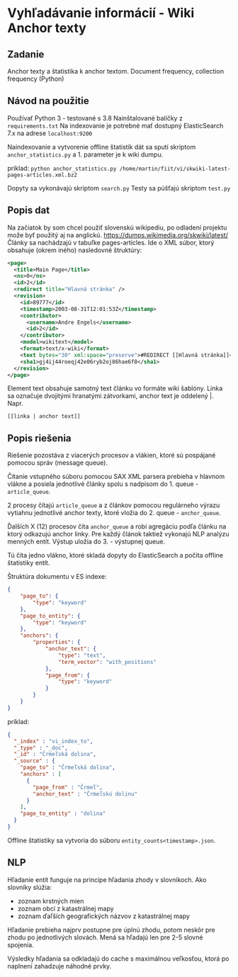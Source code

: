# Vyhľadávanie informácií - Wiki Anchor texty

## Zadanie
Anchor texty a štatistika k anchor textom. Document frequency, collection frequency (Python)

## Návod na použitie
Používať Python 3 - testované s 3.8
Nainštalované balíčky z `requirements.txt`
Na indexovanie je potrebné mať dostupný ElasticSearch 7.x na adrese `localhost:9200`

Naindexovanie a vytvorenie offline štatistík dát sa sputí skriptom `anchor_statistics.py` a 1. parameter je k wiki dumpu.

priklad: `python anchor_statistics.py /home/martin/fiit/vi/skwiki-latest-pages-articles.xml.bz2`

Dopyty sa vykonávajú skriptom `search.py`
Testy sa púšťajú skriptom `test.py`

## Popis dat
Na začiatok by som chcel použiť slovenskú wikipediu, po odladení projektu može byť použitý aj na anglickú. https://dumps.wikimedia.org/skwiki/latest/
Články sa nachádzajú v tabuľke pages-articles. Ide o XML súbor, ktorý obsahuje (okrem iného) nasledovné štruktúry: 
```xml
<page>
  <title>Main Page</title>
  <ns>0</ns>
  <id>2</id>
  <redirect title="Hlavná stránka" />
  <revision>
    <id>89777</id>
    <timestamp>2003-08-31T12:01:53Z</timestamp>
    <contributor>
      <username>Andre Engels</username>
      <id>2</id>
    </contributor>
    <model>wikitext</model>
    <format>text/x-wiki</format>
    <text bytes="30" xml:space="preserve">#REDIRECT [[Hlavná stránka]]</text>
    <sha1>gj4ij44roeqj42e06ryb2oj86hae6f8</sha1>
  </revision>
</page>
```

Element text obsahuje samotný text článku vo formáte wiki šablóny. Linka sa označuje dvojitými hranatými zátvorkami, anchor text je oddelený |. Napr. 
```
[[linka | anchor text]]
```

## Popis riešenia
Riešenie pozostáva z viacerých procesov a vlákien, ktoré sú pospájané pomocou správ (message queue).

Čítanie vstupného súboru pomocou SAX XML parsera prebieha v hlavnom vlákne a posiela jednotlivé články spolu s nadpisom do 1. queue - `article_queue`.

2 procesy čítajú `article_queue` a z článkov pomocou regulárneho výrazu vytiahnu jednotlivé anchor texty, ktoré vložia do 2. queue - `anchor_queue`.

Ďalších X (12) procesov číta `anchor_queue` a robí agregáciu podľa článku na ktorý odkazujú anchor linky. Pre každý článok taktiež vykonajú NLP analýzu menných entít.
Výstup uložia do 3. - výstupnej queue.

Tú číta jedno vlákno, ktoré skladá dopyty do ElasticSearch a počíta offline štatistiky entít.

Štruktúra dokumentu v ES indexe:

```json
{
    "page_to": {
        "type": "keyword"
    },
    "page_to_entity": {
        "type": "keyword"
    },
    "anchors": {
        "properties": {
            "anchor_text": {
                "type": "text",
                "term_vector": "with_positions"
            },
            "page_from": {
                "type": "keyword"
            }
        }
    }       
}
```

príklad:
```json
{
  "_index" : "vi_index_to",
  "_type" : "_doc",
  "_id" : "Črmeľská dolina",
  "_source" : {
    "page_to" : "Črmeľská dolina",
    "anchors" : [
      {
        "page_from" : "Črmeľ",
        "anchor_text" : "Črmeľskú dolinu"
      }
    ],
    "page_to_entity" : "dolina"
  }
}
```

Offline štatistiky sa vytvoria do súboru `entity_counts<timestamp>.json`.

## NLP
Hľadanie entít funguje na princípe hľadania zhody v slovníkoch. 
Ako slovníky slúžia:
- zoznam krstných mien
- zoznam obcí z katastrálnej mapy
- zoznam ďaľších geografických názvov z katastrálnej mapy

Hľadanie prebieha najprv postupne pre úplnú zhodu, potom neskôr pre zhodu po jednotlivých slovách.
Mená sa hľadajú len pre 2-5 slovné spojenia.

Výsledky hľadania sa odkladajú do cache s maximálnou veľkosťou, ktorá po naplnení zahadzuje náhodné prvky.
